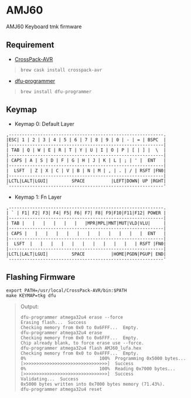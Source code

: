 # AMJ60
AMJ60 Keyboard tmk firmware

## Requirement

* [CrossPack-AVR](https://www.obdev.at/products/crosspack/index.html)

> ` brew cask install crosspack-avr `

* [dfu-programmer](https://github.com/dfu-programmer/dfu-programmer)

> ` brew install dfu-programmer `


## Keymap

* Keymap 0: Default Layer

```
,-----------------------------------------------------------.
|ESC| 1 | 2 | 3 | 4 | 5 | 6 | 7 | 8 | 9 | 0 | - | = | BSPC  |
|-----------------------------------------------------------|
| TAB | Q | W | E | R | T | Y | U | I | O | P | [ | ] |  \  |
|-----------------------------------------------------------|
| CAPS | A | S | D | F | G | H | J | K | L | ; | ' |  ENT   |
|-----------------------------------------------------------|
|  LSFT  | Z | X | C | V | B | N | M | , | . | / | RSFT |FN0|
|-----------------------------------------------------------|
|LCTL|LALT|LGUI|         SPACE          |LEFT|DOWN| UP |RGHT|
`-----------------------------------------------------------'
```

* Keymap 1: Fn Layer

```
,-----------------------------------------------------------.
| ` | F1| F2| F3| F4| F5| F6| F7| F8| F9|F10|F11|F12| POWER |
|-----------------------------------------------------------|
| TAB |   |   |   |   |   |   |MPR|MPL|MNT|MUT|VLD|VLU|     |
|-----------------------------------------------------------|
| CAPS |   |   |   |   |   |   |   |   |   |   |   |  ENT   |
|-----------------------------------------------------------|
|  LSFT  |   |   |   |   |   |   |   |   |   |   | RSFT |FN0|
|-----------------------------------------------------------|
|LCTL|LALT|LGUI|         SPACE          |HOME|PGDN|PGUP| END|
`-----------------------------------------------------------'
```


## Flashing Firmware

```
export PATH=/usr/local/CrossPack-AVR/bin:$PATH
make KEYMAP=tkg dfu
```
> Output:
>
> ```
> dfu-programmer atmega32u4 erase --force
> Erasing flash...  Success
> Checking memory from 0x0 to 0x6FFF...  Empty.
> dfu-programmer atmega32u4 erase
> Checking memory from 0x0 to 0x6FFF...  Empty.
> Chip already blank, to force erase use --force.
> dfu-programmer atmega32u4 flash AMJ60_lufa.hex
> Checking memory from 0x0 to 0x4FFF...  Empty.
> 0%                            100%  Programming 0x5000 bytes...
> [>>>>>>>>>>>>>>>>>>>>>>>>>>>>>>>>]  Success
> 0%                            100%  Reading 0x7000 bytes...
> [>>>>>>>>>>>>>>>>>>>>>>>>>>>>>>>>]  Success
> Validating...  Success
> 0x5000 bytes written into 0x7000 bytes memory (71.43%).
> dfu-programmer atmega32u4 reset
> ```
